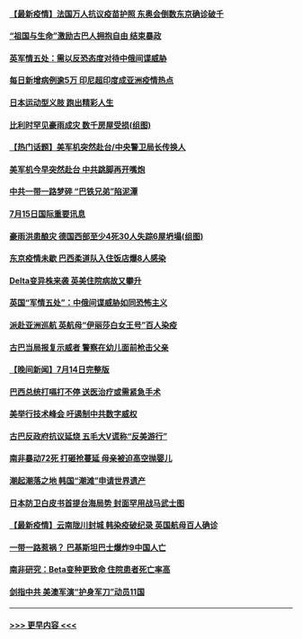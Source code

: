 #### [【最新疫情】法国万人抗议疫苗护照 东奥会倒数东京确诊破千](../pages/prog202/a103166442.md?t=07152351) 
#### [“祖国与生命”激励古巴人拥抱自由 结束暴政](../pages/prog202/a103166431.md?t=07152351) 
#### [英军情五处：需以反恐态度对待中俄间谍威胁](../pages/prog202/a103166375.md?t=07152351) 
#### [每日新增病例逾5万 印尼超印度成亚洲疫情热点](../pages/prog202/a103166291.md?t=07152351) 
#### [日本运动型义肢 跑出精彩人生](../pages/prog202/a103166332.md?t=07152351) 
#### [比利时罕见豪雨成灾 数千房屋受损(组图)](../pages/prog202/a103166282.md?t=07152351) 
#### [【热门话题】美军机突然赴台/中央警卫局长传换人](../pages/prog202/a103166225.md?t=07152351) 
#### [美军机今早突然赴台 中共跳脚再开嘴炮](../pages/prog202/a103166126.md?t=07152351) 
#### [中共一带一路梦碎 “巴铁兄弟”陷泥潭](../pages/prog202/a103166170.md?t=07152351) 
#### [7月15日国际重要讯息](../pages/prog202/a103166139.md?t=07152351) 
#### [豪雨洪患酿灾 德国西部至少4死30人失踪6屋坍塌(组图)](../pages/prog202/a103166077.md?t=07152351) 
#### [东京疫情未歇 巴西柔道队入住饭店爆8人感染](../pages/prog202/a103166058.md?t=07152351) 
#### [Delta变异株来袭 英美住院病故又攀升](../pages/prog202/a103166042.md?t=07152351) 
#### [英国“军情五处”：中俄间谍威胁如同恐怖主义](../pages/prog202/a103166018.md?t=07152351) 
#### [派赴亚洲巡航 英航母“伊丽莎白女王号”百人染疫](../pages/prog202/a103165980.md?t=07152351) 
#### [古巴当局报复示威者 警察在幼儿面前枪击父亲](../pages/prog202/a103165814.md?t=07152351) 
#### [【晚间新闻】7月14日完整版](../pages/prog202/a103165931.md?t=07152351) 
#### [巴西总统打嗝打不停 送医治疗或需紧急手术](../pages/prog202/a103165908.md?t=07152351) 
#### [美举行技术峰会 吁遏制中共数字威权](../pages/prog202/a103165784.md?t=07152351) 
#### [古巴反政府抗议延烧 五毛大V谎称“反美游行”](../pages/prog202/a103165751.md?t=07152351) 
#### [南非暴动72死 打砸抢蔓延 母亲被迫高空抛婴儿](../pages/prog202/a103165773.md?t=07152351) 
#### [潮起潮落之地 韩国“潮滩”申请世界遗产](../pages/prog202/a103165770.md?t=07152351) 
#### [日本防卫白皮书首提台海局势 封面罕用战马武士图](../pages/prog202/a103165731.md?t=07152351) 
#### [【最新疫情】云南陇川封城 韩染疫破纪录 英国航母百人确诊](../pages/prog202/a103165612.md?t=07152351) 
#### [一带一路惹祸？ 巴基斯坦巴士爆炸9中国人亡](../pages/prog202/a103165597.md?t=07152351) 
#### [南非研究：Beta变种更致命 住院患者死亡率高](../pages/prog202/a103165463.md?t=07152351) 
#### [剑指中共 美澳军演“护身军刀”动员11国](../pages/prog202/a103165525.md?t=07152351) 

----
#### [ >>> 更早内容 <<< ](../indexes/prog202-earlier.md)
